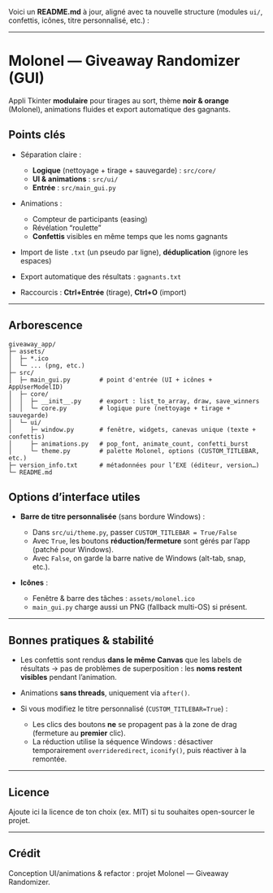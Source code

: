 Voici un **README.md** à jour, aligné avec ta nouvelle structure (modules `ui/`, confettis, icônes, titre personnalisé, etc.) :

---

# Molonel — Giveaway Randomizer (GUI)

Appli Tkinter **modulaire** pour tirages au sort, thème **noir & orange** (Molonel), animations fluides et export automatique des gagnants.

## Points clés

* Séparation claire :

  * **Logique** (nettoyage + tirage + sauvegarde) : `src/core/`
  * **UI & animations** : `src/ui/`
  * **Entrée** : `src/main_gui.py`
* Animations :

  * Compteur de participants (easing)
  * Révélation “roulette”
  * **Confettis** visibles en même temps que les noms gagnants
* Import de liste `.txt` (un pseudo par ligne), **déduplication** (ignore les espaces)
* Export automatique des résultats : `gagnants.txt`
* Raccourcis : **Ctrl+Entrée** (tirage), **Ctrl+O** (import)

---

## Arborescence

```
giveaway_app/
├─ assets/
│  ├─ *.ico
│  └─ ... (png, etc.)
├─ src/
│  ├─ main_gui.py        # point d'entrée (UI + icônes + AppUserModelID)
│  ├─ core/
│  │  ├─ __init__.py     # export : list_to_array, draw, save_winners
│  │  └─ core.py         # logique pure (nettoyage + tirage + sauvegarde)
│  └─ ui/
│     ├─ window.py       # fenêtre, widgets, canevas unique (texte + confettis)
│     ├─ animations.py   # pop_font, animate_count, confetti_burst
│     └─ theme.py        # palette Molonel, options (CUSTOM_TITLEBAR, etc.)
├─ version_info.txt      # métadonnées pour l’EXE (éditeur, version…)
└─ README.md
```

## Options d’interface utiles

* **Barre de titre personnalisée** (sans bordure Windows) :

  * Dans `src/ui/theme.py`, passer `CUSTOM_TITLEBAR = True/False`
  * Avec `True`, les boutons **réduction/fermeture** sont gérés par l’app (patché pour Windows).
  * Avec `False`, on garde la barre native de Windows (alt-tab, snap, etc.).

* **Icônes** :

  * Fenêtre & barre des tâches : `assets/molonel.ico`
  * `main_gui.py` charge aussi un PNG (fallback multi-OS) si présent.

---

## Bonnes pratiques & stabilité

* Les confettis sont rendus **dans le même Canvas** que les labels de résultats → pas de problèmes de superposition : les **noms restent visibles** pendant l’animation.
* Animations **sans threads**, uniquement via `after()`.
* Si vous modifiez le titre personnalisé (`CUSTOM_TITLEBAR=True`) :

  * Les clics des boutons **ne** se propagent pas à la zone de drag (fermeture au **premier** clic).
  * La réduction utilise la séquence Windows : désactiver temporairement `overrideredirect`, `iconify()`, puis réactiver à la remontée.

---

## Licence

Ajoute ici la licence de ton choix (ex. MIT) si tu souhaites open-sourcer le projet.

---

## Crédit

Conception UI/animations & refactor : projet Molonel — Giveaway Randomizer.
